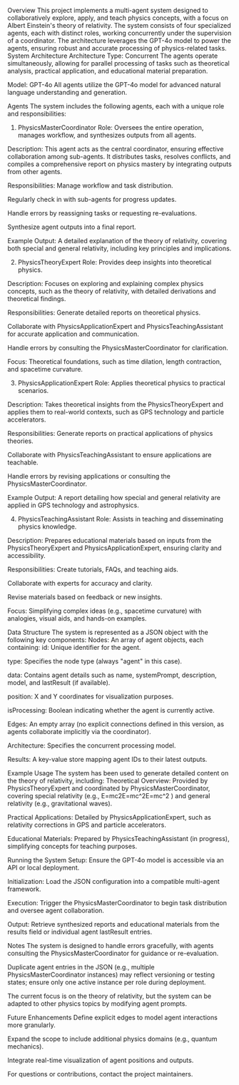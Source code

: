 Overview
This project implements a multi-agent system designed to collaboratively explore, apply, and teach physics concepts, with a focus on Albert Einstein's theory of relativity. The system consists of four specialized agents, each with distinct roles, working concurrently under the supervision of a coordinator. The architecture leverages the GPT-4o model to power the agents, ensuring robust and accurate processing of physics-related tasks.
System Architecture
Architecture Type: Concurrent
The agents operate simultaneously, allowing for parallel processing of tasks such as theoretical analysis, practical application, and educational material preparation.

Model: GPT-4o
All agents utilize the GPT-4o model for advanced natural language understanding and generation.

Agents
The system includes the following agents, each with a unique role and responsibilities:
1. PhysicsMasterCoordinator
Role: Oversees the entire operation, manages workflow, and synthesizes outputs from all agents.

Description: This agent acts as the central coordinator, ensuring effective collaboration among sub-agents. It distributes tasks, resolves conflicts, and compiles a comprehensive report on physics mastery by integrating outputs from other agents.

Responsibilities:
Manage workflow and task distribution.

Regularly check in with sub-agents for progress updates.

Handle errors by reassigning tasks or requesting re-evaluations.

Synthesize agent outputs into a final report.

Example Output: A detailed explanation of the theory of relativity, covering both special and general relativity, including key principles and implications.

2. PhysicsTheoryExpert
Role: Provides deep insights into theoretical physics.

Description: Focuses on exploring and explaining complex physics concepts, such as the theory of relativity, with detailed derivations and theoretical findings.

Responsibilities:
Generate detailed reports on theoretical physics.

Collaborate with PhysicsApplicationExpert and PhysicsTeachingAssistant for accurate application and communication.

Handle errors by consulting the PhysicsMasterCoordinator for clarification.

Focus: Theoretical foundations, such as time dilation, length contraction, and spacetime curvature.

3. PhysicsApplicationExpert
Role: Applies theoretical physics to practical scenarios.

Description: Takes theoretical insights from the PhysicsTheoryExpert and applies them to real-world contexts, such as GPS technology and particle accelerators.

Responsibilities:
Generate reports on practical applications of physics theories.

Collaborate with PhysicsTeachingAssistant to ensure applications are teachable.

Handle errors by revising applications or consulting the PhysicsMasterCoordinator.

Example Output: A report detailing how special and general relativity are applied in GPS technology and astrophysics.

4. PhysicsTeachingAssistant
Role: Assists in teaching and disseminating physics knowledge.

Description: Prepares educational materials based on inputs from the PhysicsTheoryExpert and PhysicsApplicationExpert, ensuring clarity and accessibility.

Responsibilities:
Create tutorials, FAQs, and teaching aids.

Collaborate with experts for accuracy and clarity.

Revise materials based on feedback or new insights.

Focus: Simplifying complex ideas (e.g., spacetime curvature) with analogies, visual aids, and hands-on examples.

Data Structure
The system is represented as a JSON object with the following key components:
Nodes: An array of agent objects, each containing:
id: Unique identifier for the agent.

type: Specifies the node type (always "agent" in this case).

data: Contains agent details such as name, systemPrompt, description, model, and lastResult (if available).

position: X and Y coordinates for visualization purposes.

isProcessing: Boolean indicating whether the agent is currently active.

Edges: An empty array (no explicit connections defined in this version, as agents collaborate implicitly via the coordinator).

Architecture: Specifies the concurrent processing model.

Results: A key-value store mapping agent IDs to their latest outputs.

Example Usage
The system has been used to generate detailed content on the theory of relativity, including:
Theoretical Overview: Provided by PhysicsTheoryExpert and coordinated by PhysicsMasterCoordinator, covering special relativity (e.g., E=mc2E=mc^2E=mc^2
) and general relativity (e.g., gravitational waves).

Practical Applications: Detailed by PhysicsApplicationExpert, such as relativity corrections in GPS and particle accelerators.

Educational Materials: Prepared by PhysicsTeachingAssistant (in progress), simplifying concepts for teaching purposes.

Running the System
Setup: Ensure the GPT-4o model is accessible via an API or local deployment.

Initialization: Load the JSON configuration into a compatible multi-agent framework.

Execution: Trigger the PhysicsMasterCoordinator to begin task distribution and oversee agent collaboration.

Output: Retrieve synthesized reports and educational materials from the results field or individual agent lastResult entries.

Notes
The system is designed to handle errors gracefully, with agents consulting the PhysicsMasterCoordinator for guidance or re-evaluation.

Duplicate agent entries in the JSON (e.g., multiple PhysicsMasterCoordinator instances) may reflect versioning or testing states; ensure only one active instance per role during deployment.

The current focus is on the theory of relativity, but the system can be adapted to other physics topics by modifying agent prompts.

Future Enhancements
Define explicit edges to model agent interactions more granularly.

Expand the scope to include additional physics domains (e.g., quantum mechanics).

Integrate real-time visualization of agent positions and outputs.

For questions or contributions, contact the project maintainers.

